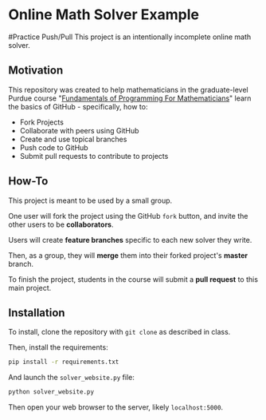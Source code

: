 # Online Math Solver Example
#Practice Push/Pull
This project is an intentionally incomplete online math solver.

## Motivation

This repository was created to help mathematicians in the graduate-level Purdue course "[Fundamentals of Programming For Mathematicians](https://www.math.purdue.edu/~bradfor3/ProgrammingFundamentals/)" learn the basics of GitHub - specifically, how to:

- Fork Projects
- Collaborate with peers using GitHub
- Create and use topical branches
- Push code to GitHub
- Submit pull requests to contribute to projects

## How-To

This project is meant to be used by a small group.

One user will fork the project using the GitHub `fork` button, and invite the other users to be **collaborators**.

Users will create **feature branches** specific to each new solver they write.

Then, as a group, they will **merge** them into their forked project's **master** branch.

To finish the project, students in the course will submit a **pull request** to this main project.

## Installation

To install, clone the repository with `git clone` as described in class.

Then, install the requirements:

```bash
pip install -r requirements.txt
```

And launch the `solver_website.py` file:

```bash
python solver_website.py
```

Then open your web browser to the server, likely `localhost:5000`.
